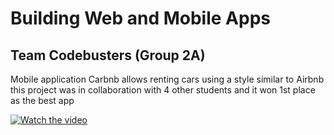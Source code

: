 # Building Web and Mobile Apps

## Team Codebusters (Group 2A)

Mobile application Carbnb allows renting cars using a style similar to Airbnb
this project was in collaboration with 4 other students and it won 1st place as the best app

[![Watch the video](https://img.youtube.com/vi/h0iDPEdev90/default.jpg)](https://youtu.be/h0iDPEdev90)

